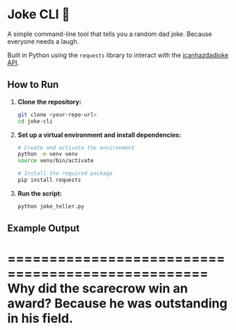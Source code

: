 # Joke CLI 🤣

A simple command-line tool that tells you a random dad joke. Because everyone needs a laugh.

Built in Python using the `requests` library to interact with the [icanhazdadjoke API](https://icanhazdadjoke.com/api).

## How to Run

1.  **Clone the repository:**
    ```bash
    git clone <your-repo-url>
    cd joke-cli
    ```

2.  **Set up a virtual environment and install dependencies:**
    ```bash
    # Create and activate the environment
    python -m venv venv
    source venv/bin/activate 

    # Install the required package
    pip install requests
    ```

3.  **Run the script:**
    ```bash
    python joke_teller.py
    ```

## Example Output

==================================================
Why did the scarecrow win an award? Because he was outstanding in his field.
==================================================